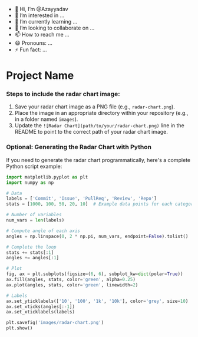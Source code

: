- 👋 Hi, I’m @Azayyadav
- 👀 I’m interested in ...
- 🌱 I’m currently learning ...
- 💞️ I’m looking to collaborate on ...
- 📫 How to reach me ...
- 😄 Pronouns: ...
- ⚡ Fun fact: ...

# Project Name

### Steps to include the radar chart image:
1. Save your radar chart image as a PNG file (e.g., `radar-chart.png`).
2. Place the image in an appropriate directory within your repository (e.g., in a folder named `images`).
3. Update the `![Radar Chart](path/to/your/radar-chart.png)` line in the README to point to the correct path of your radar chart image.

### Optional: Generating the Radar Chart with Python
If you need to generate the radar chart programmatically, here's a complete Python script example:

```python
import matplotlib.pyplot as plt
import numpy as np

# Data
labels = ['Commit', 'Issue', 'PullReq', 'Review', 'Repo']
stats = [1000, 100, 50, 20, 10]  # Example data points for each category

# Number of variables
num_vars = len(labels)

# Compute angle of each axis
angles = np.linspace(0, 2 * np.pi, num_vars, endpoint=False).tolist()

# Complete the loop
stats += stats[:1]
angles += angles[:1]

# Plot
fig, ax = plt.subplots(figsize=(6, 6), subplot_kw=dict(polar=True))
ax.fill(angles, stats, color='green', alpha=0.25)
ax.plot(angles, stats, color='green', linewidth=2)

# Labels
ax.set_yticklabels(['10', '100', '1k', '10k'], color='grey', size=10)
ax.set_xticks(angles[:-1])
ax.set_xticklabels(labels)

plt.savefig('images/radar-chart.png')
plt.show()

